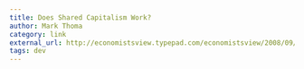 ```yaml
---
title: Does Shared Capitalism Work?
author: Mark Thoma
category: link
external_url: http://economistsview.typepad.com/economistsview/2008/09/does-shared-cap.html
tags: dev
---
```

